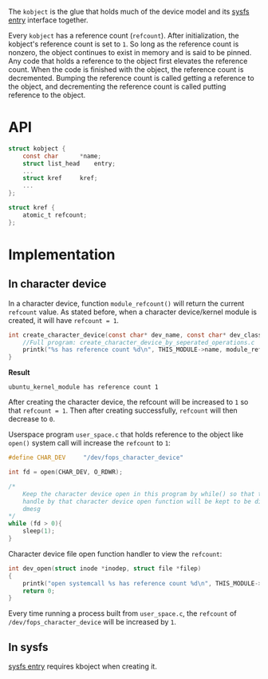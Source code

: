 The ``kobject`` is the glue that holds much of the device model and its [sysfs entry](../../sysfs%20entry.md) interface together. 

Every ``kobject`` has a reference count (``refcount``). After initialization, the kobject's reference count is set to ``1``. So long as the reference count is nonzero, the object continues to exist in memory and is said to be pinned. Any code that holds a reference to the object first elevates the reference count. When the code is finished with the object, the reference count is decremented. Bumping the reference count is called getting a reference to the object, and decrementing the reference count is called putting reference to the object.

# API

```c
struct kobject {
	const char		*name;
	struct list_head	entry;
	...
	struct kref		kref;
    ...
};
```

```c
struct kref {
    atomic_t refcount;
};
```

# Implementation

## In character device

In a character device, function ``module_refcount()`` will return the current ``refcount`` value. As stated before, when a character device/kernel module is created, it will have ``refcount = 1``.

```c
int create_character_device(const char* dev_name, const char* dev_class, int total_minor, int base_minor, struct chr_dev_info *dev_info, struct file_operations *fops){
    //Full program: create_character_device_by_seperated_operations.c
	printk("%s has reference count %d\n", THIS_MODULE->name, module_refcount(THIS_MODULE));
}
```

**Result**

```
ubuntu_kernel_module has reference count 1
```

After creating the character device, the refcount will be increased to ``1`` so that ``refcount = 1``. Then after creating successfully, ``refcount`` will then decrease to ``0``.

Userspace program ``user_space.c`` that holds reference to the object like ``open()`` system call will increase the ``refcount`` to ``1``:

```c
#define CHAR_DEV     "/dev/fops_character_device"

int fd = open(CHAR_DEV, O_RDWR);

/*
	Keep the character device open in this program by while() so that the refcount 
	handle by that character device open function will be kept to be displayed by
	dmesg
*/
while (fd > 0){
	sleep(1);
}
```

Character device file open function handler to view the ``refcount``:

```c
int dev_open(struct inode *inodep, struct file *filep)
{
	printk("open systemcall %s has reference count %d\n", THIS_MODULE->name, module_refcount(THIS_MODULE));
	return 0;
}
```

Every time running a process built from ``user_space.c``, the ``refcount`` of ``/dev/fops_character_device`` will be increased by ``1``.

## In sysfs

[sysfs entry](../../sysfs%20entry.md) requires kboject when creating it.
